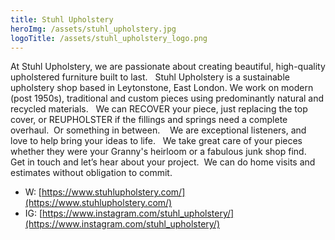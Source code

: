 ```yaml
---
title: Stuhl Upholstery
heroImg: /assets/stuhl_upholstery.jpg
logoTitle: /assets/stuhl_upholstery_logo.png
---
```


At Stuhl Upholstery, we are passionate about creating beautiful, high-quality
upholstered furniture built to last.
 
Stuhl Upholstery is a sustainable upholstery shop based in Leytonstone, East
London. We work on modern (post 1950s), traditional and custom pieces
using predominantly natural and recycled materials.
 
We can RECOVER your piece, just replacing the top cover, or
REUPHOLSTER if the fillings and springs need a complete overhaul.  Or
something in between.
  
We are exceptional listeners, and love to help bring your ideas to life.   We
take great care of your pieces whether they were your Granny&#39;s heirloom or a
fabulous junk shop find.
 
Get in touch and let’s hear about your project.  We can do home visits and
estimates without obligation to commit.

- W: [https://www.stuhlupholstery.com/](https://www.stuhlupholstery.com/)
- IG: [https://www.instagram.com/stuhl_upholstery/](https://www.instagram.com/stuhl_upholstery/)

